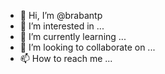 - 👋 Hi, I’m @brabantp
- 👀 I’m interested in ...
- 🌱 I’m currently learning ...
- 💞️ I’m looking to collaborate on ...
- 📫 How to reach me ...

<!---
brabantp/brabantp is a ✨ special ✨ repository because its `README.md` (this file) appears on your GitHub profile.
You can click the Preview link to take a look at your changes.
--->
